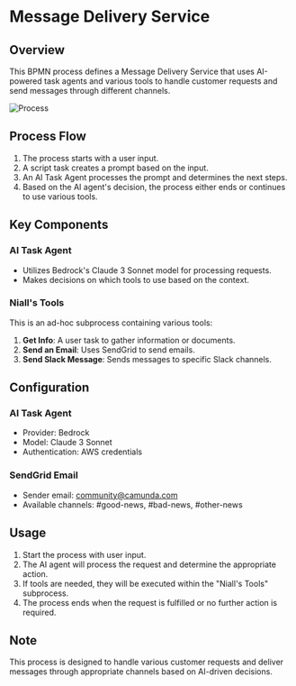 # Message Delivery Service

## Overview
This BPMN process defines a Message Delivery Service that uses AI-powered task agents and various tools to handle customer requests and send messages through different channels.

![Process](./img/HawkHelperProcess.gif)

## Process Flow
1. The process starts with a user input.
2. A script task creates a prompt based on the input.
3. An AI Task Agent processes the prompt and determines the next steps.
4. Based on the AI agent's decision, the process either ends or continues to use various tools.

## Key Components

### AI Task Agent
- Utilizes Bedrock's Claude 3 Sonnet model for processing requests.
- Makes decisions on which tools to use based on the context.

### Niall's Tools
This is an ad-hoc subprocess containing various tools:

1. **Get Info**: A user task to gather information or documents.
2. **Send an Email**: Uses SendGrid to send emails.
3. **Send Slack Message**: Sends messages to specific Slack channels.

## Configuration

### AI Task Agent
- Provider: Bedrock
- Model: Claude 3 Sonnet
- Authentication: AWS credentials

### SendGrid Email
- Sender email: community@camunda.com
- Available channels: #good-news, #bad-news, #other-news

## Usage
1. Start the process with user input.
2. The AI agent will process the request and determine the appropriate action.
3. If tools are needed, they will be executed within the "Niall's Tools" subprocess.
4. The process ends when the request is fulfilled or no further action is required.

## Note
This process is designed to handle various customer requests and deliver messages through appropriate channels based on AI-driven decisions.